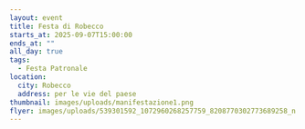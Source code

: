 ```yaml
---
layout: event
title: Festa di Robecco
starts_at: 2025-09-07T15:00:00
ends_at: ""
all_day: true
tags:
  - Festa Patronale
location:
  city: Robecco
  address: per le vie del paese
thumbnail: images/uploads/manifestazione1.png
flyer: images/uploads/539301592_1072960268257759_8208770302773689258_n.jpg
---
```

